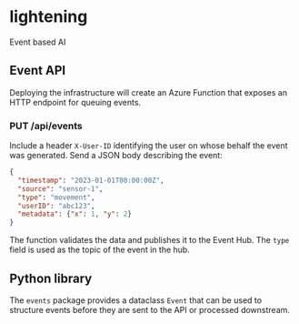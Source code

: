 # lightening

Event based AI

## Event API

Deploying the infrastructure will create an Azure Function that exposes an HTTP endpoint for queuing events.

### PUT /api/events

Include a header `X-User-ID` identifying the user on whose behalf the event was
generated. Send a JSON body describing the event:

```json
{
  "timestamp": "2023-01-01T00:00:00Z",
  "source": "sensor-1",
  "type": "movement",
  "userID": "abc123",
  "metadata": {"x": 1, "y": 2}
}
```

The function validates the data and publishes it to the Event Hub. The `type` field is used as the topic of the event in the hub.

## Python library

The `events` package provides a dataclass `Event` that can be used to structure events before they are sent to the API or processed downstream.
